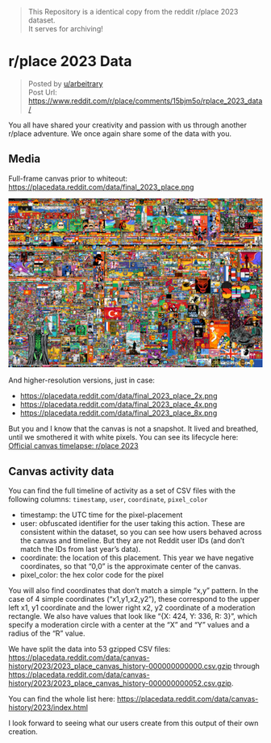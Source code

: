 > This Repository is a identical copy from the reddit r/place 2023 dataset.  
> It serves for archiving!

# r/place 2023 Data
> Posted by [u/arbeitrary](https://www.reddit.com/user/arbeitrary/)  
> Post Url: https://www.reddit.com/r/place/comments/15bjm5o/rplace_2023_data/

You all have shared your creativity and passion with us through another r/place adventure. We once again share some of the data with you.

## Media
Full-frame canvas prior to whiteout: https://placedata.reddit.com/data/final_2023_place.png

![](final_2023_place.png)

And higher-resolution versions, just in case:
- https://placedata.reddit.com/data/final_2023_place_2x.png
- https://placedata.reddit.com/data/final_2023_place_4x.png
- https://placedata.reddit.com/data/final_2023_place_8x.png

But you and I know that the canvas is not a snapshot. It lived and breathed, until we smothered it with white pixels. You can see its lifecycle here: [Official canvas timelapse: r/place 2023](https://www.reddit.com/r/place/comments/15ackvw/official_canvas_timelapse_rplace_2023/)

## Canvas activity data
You can find the full timeline of activity as a set of CSV files with the following columns: ``timestamp``, ``user``, ``coordinate``, ``pixel_color``
- timestamp: the UTC time for the pixel-placement
- user: obfuscated identifier for the user taking this action. These are consistent within the dataset, so you can see how users behaved across the canvas and timeline. But they are not Reddit user IDs (and don’t match the IDs from last year’s data).
- coordinate: the location of this placement. This year we have negative coordinates, so that “0,0” is the approximate center of the canvas.
- pixel_color: the hex color code for the pixel

You will also find coordinates that don’t match a simple “x,y” pattern. In the case of 4 simple coordinates (“x1,y1,x2,y2”), these correspond to the upper left x1, y1 coordinate and the lower right x2, y2 coordinate of a moderation rectangle. We also have values that look like “{X: 424, Y: 336, R: 3}”, which specify a moderation circle with a center at the “X” and “Y” values and a radius of the “R” value.

We have split the data into 53 gzipped CSV files: https://placedata.reddit.com/data/canvas-history/2023/2023_place_canvas_history-000000000000.csv.gzip through https://placedata.reddit.com/data/canvas-history/2023/2023_place_canvas_history-000000000052.csv.gzip.

You can find the whole list here: https://placedata.reddit.com/data/canvas-history/2023/index.html

I look forward to seeing what our users create from this output of their own creation.